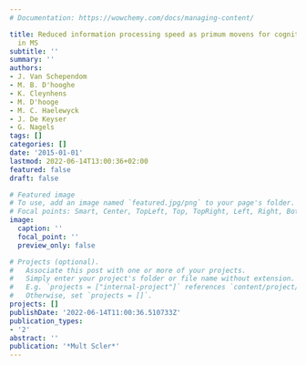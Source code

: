 ```yaml
---
# Documentation: https://wowchemy.com/docs/managing-content/

title: Reduced information processing speed as primum movens for cognitive decline
  in MS
subtitle: ''
summary: ''
authors:
- J. Van Schependom
- M. B. D'hooghe
- K. Cleynhens
- M. D'hooge
- M. C. Haelewyck
- J. De Keyser
- G. Nagels
tags: []
categories: []
date: '2015-01-01'
lastmod: 2022-06-14T13:00:36+02:00
featured: false
draft: false

# Featured image
# To use, add an image named `featured.jpg/png` to your page's folder.
# Focal points: Smart, Center, TopLeft, Top, TopRight, Left, Right, BottomLeft, Bottom, BottomRight.
image:
  caption: ''
  focal_point: ''
  preview_only: false

# Projects (optional).
#   Associate this post with one or more of your projects.
#   Simply enter your project's folder or file name without extension.
#   E.g. `projects = ["internal-project"]` references `content/project/deep-learning/index.md`.
#   Otherwise, set `projects = []`.
projects: []
publishDate: '2022-06-14T11:00:36.510733Z'
publication_types:
- '2'
abstract: ''
publication: '*Mult Scler*'
---
```


